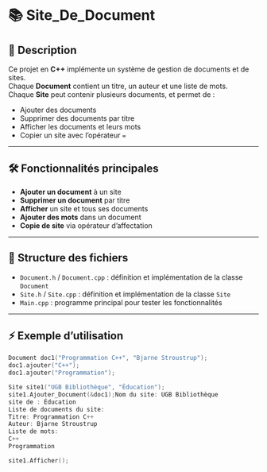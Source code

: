 # 📚 Site_De_Document

## 🚀 Description
Ce projet en **C++** implémente un système de gestion de documents et de sites.  
Chaque **Document** contient un titre, un auteur et une liste de mots.  
Chaque **Site** peut contenir plusieurs documents, et permet de :

- Ajouter des documents  
- Supprimer des documents par titre  
- Afficher les documents et leurs mots  
- Copier un site avec l’opérateur `=`  

---

## 🛠 Fonctionnalités principales
- **Ajouter un document** à un site  
- **Supprimer un document** par titre  
- **Afficher** un site et tous ses documents  
- **Ajouter des mots** dans un document  
- **Copie de site** via opérateur d’affectation  

---

## 📂 Structure des fichiers
- `Document.h` / `Document.cpp` : définition et implémentation de la classe `Document`  
- `Site.h` / `Site.cpp` : définition et implémentation de la classe `Site`  
- `Main.cpp` : programme principal pour tester les fonctionnalités  

---

## ⚡ Exemple d’utilisation

```cpp
Document doc1("Programmation C++", "Bjarne Stroustrup");
doc1.ajouter("C++");
doc1.ajouter("Programmation");

Site site1("UGB Bibliothèque", "Éducation");
site1.Ajouter_Document(&doc1);Nom du site: UGB Bibliothèque
site de : Éducation
Liste de documents du site:
Titre: Programmation C++
Auteur: Bjarne Stroustrup
Liste de mots:
C++
Programmation

site1.Afficher();

